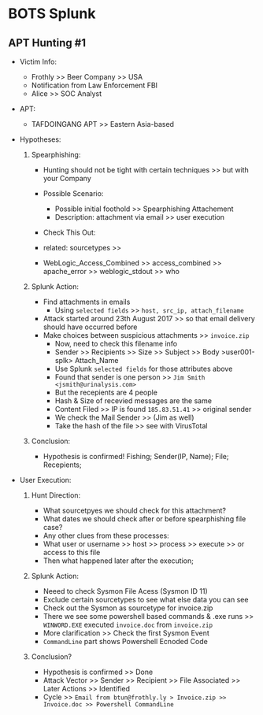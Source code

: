 # BOTS Splunk
## APT Hunting #1
- Victim Info:
    - Frothly >> Beer Company >> USA
    - Notification from Law Enforcement FBI
    - Alice >> SOC Analyst
    
- APT:
    - TAFDOINGANG APT >> Eastern Asia-based
    

- Hypotheses:
    1. Spearphishing:
        - Hunting should not be tight with certain techniques >> but with your Company
        
        - Possible Scenario:
            - Possible initial foothold >> Spearphishing Attachement
            - Description: attachment via email >> user execution

        - Check This Out: 
        - related: sourcetypes >> 	
        - WebLogic_Access_Combined >> access_combined >> apache_error >> weblogic_stdout >> who
        
    2. Splunk Action:
        - Find attachments in emails
            - Using `selected fields` >> `host, src_ip, attach_filename`
        - Attack started around 23th August 2017 >> so that email delivery should have occurred before
        - Make choices between suspicious attachments >> `invoice.zip`
            - Now, need to check this filename info
            - Sender >> Recipients >> Size >> Subject >> Body >user001-splk> Attach_Name
            - Use Splunk `selected fields` for those attributes above
            - Found that sender is one person >> `Jim Smith <jsmith@urinalysis.com>`
            - But the recepients are 4 people 
            - Hash & Size of recevied messages are the same
            - Content Filed >> IP is found `185.83.51.41` >> original sender
            - We check the Mail Sender >> (Jim as well)
            - Take the hash of the file >> see with VirusTotal
        
    3. Conclusion:
        - Hypothesis is confirmed! Fishing; Sender(IP, Name); File; Recepients;
    
- User Execution:
    1. Hunt Direction:
        - What sourcetpyes we should check for this attachment?
        - What dates we should check after or before spearphishing file case?
        - Any other clues from these processes:
        - What user or username >> host >> process >> execute  >> or access to this file
        - Then what happened later after the execution;
    
    2. Splunk Action:
        - Neeed to check Sysmon File Acess (Sysmon ID 11)
        - Exclude certain sourcetypes to see what else data you can see
        - Check out the Sysmon as sourcetype for invoice.zip
        - There we see some powershell based commands & .exe runs >> `WINWORD.EXE` executed `invoice.doc` from `invoice.zip`
        - More clarification >> Check the first Sysmon Event
        - `CommandLine` part shows Powershell Ecnoded Code
    
    3. Conclusion?
        - Hypothesis is confirmed >> Done
        - Attack Vector >> Sender >> Recipient >> File Associated >> Later Actions >> Identified
        - Cycle >> `Email from btun@frothly.ly > Invoice.zip >> Invoice.doc >> Powershell CommandLine`
